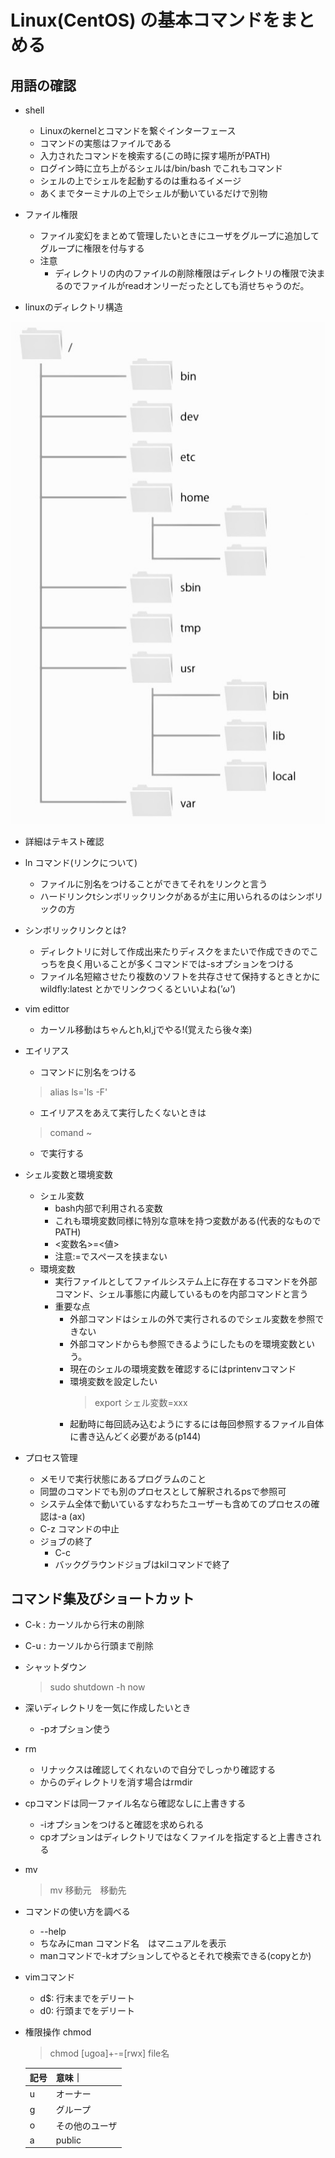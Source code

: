 # Linux(CentOS) の基本コマンドをまとめる

## 用語の確認

- shell
  - Linuxのkernelとコマンドを繋ぐインターフェース
  - コマンドの実態はファイルである
  - 入力されたコマンドを検索する(この時に探す場所がPATH)
  - ログイン時に立ち上がるシェルは/bin/bash でこれもコマンド
  - シェルの上でシェルを起動するのは重ねるイメージ
  - あくまでターミナルの上でシェルが動いているだけで別物

- ファイル権限
  - ファイル変幻をまとめて管理したいときにユーザをグループに追加してグループに権限を付与する
  - 注意
    - ディレクトリの内のファイルの削除権限はディレクトリの権限で決まるのでファイルがreadオンリーだったとしても消せちゃうのだ。

- linuxのディレクトリ構造

![ディレクトリ構造](picture/78c1ec7e249b513538901efe6f84b4fa.jpeg)

- 詳細はテキスト確認

- ln コマンド(リンクについて)
  - ファイルに別名をつけることができてそれをリンクと言う
  - ハードリンクtシンボリックリンクがあるが主に用いられるのはシンボリックの方
- シンボリックリンクとは?
  - ディレクトリに対して作成出来たりディスクをまたいで作成できのでこっちを良く用いることが多くコマンドでは-sオプションをつける
  - ファイル名短縮させたり複数のソフトを共存させて保持するときとかにwildfly:latest とかでリンクつくるといいよね(*'ω'*)

- vim edittor
  - カーソル移動はちゃんとh,kl,jでやる!(覚えたら後々楽)

- エイリアス
  - コマンドに別名をつける
  >alias ls='ls -F'
  - エイリアスをあえて実行したくないときは
  >comand ~
  - で実行する
- シェル変数と環境変数
  - シェル変数
    - bash内部で利用される変数
    - これも環境変数同様に特別な意味を持つ変数がある(代表的なものでPATH)
    - <変数名>=<値>
    - 注意:=でスペースを挟まない
  - 環境変数
    - 実行ファイルとしてファイルシステム上に存在するコマンドを外部コマンド、シェル事態に内蔵しているものを内部コマンドと言う
    - 重要な点
      - 外部コマンドはシェルの外で実行されるのでシェル変数を参照できない
      - 外部コマンドからも参照できるようにしたものを環境変数という。
      - 現在のシェルの環境変数を確認するにはprintenvコマンド
      - 環境変数を設定したい
        > export シェル変数=xxx
      - 起動時に毎回読み込むようにするには毎回参照するファイル自体に書き込んどく必要がある(p144)
- プロセス管理
  - メモリで実行状態にあるプログラムのこと
  - 同盟のコマンドでも別のプロセスとして解釈されるpsで参照可
  - システム全体で動いているすなわちたユーザーも含めてのプロセスの確認は-a  (ax)
  - C-z コマンドの中止
  - ジョブの終了
    - C-c
    - バックグラウンドジョブはkilコマンドで終了
  
## コマンド集及びショートカット

- C-k : カーソルから行末の削除
- C-u : カーソルから行頭まで削除

- シャットダウン
    > sudo shutdown -h now

- 深いディレクトリを一気に作成したいとき
  - -pオプション使う

- rm
  - リナックスは確認してくれないので自分でしっかり確認する
  - からのディレクトリを消す場合はrmdir

- cpコマンドは同一ファイル名なら確認なしに上書きする
  - -iオプションをつけると確認を求められる
  - cpオプションはディレクトリではなくファイルを指定すると上書きされる
- mv
  >mv 移動元　移動先
- コマンドの使い方を調べる
  - --help
  - ちなみにman コマンド名　はマニュアルを表示
  - manコマンドで-kオプションしてやるとそれで検索できる(copyとか)
- vimコマンド
  - d$: 行末までをデリート
  - d0: 行頭までをデリート

- 権限操作 chmod
  > chmod [ugoa]+-=[rwx] file名

    |記号|意味｜
    |----|----|
    |u|オーナー|
    |g|グループ|
    |o|その他のユーザ|
    |a|public|
